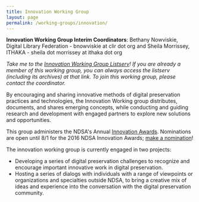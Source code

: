 ```yaml
---
title: Innovation Working Group
layout: page
permalink: /working-groups/innovation/
---
```

**Innovation Working Group Interim Coordinators**: Bethany Nowviskie, Digital Library Federation - bnowviskie at clir dot org and Sheila Morrissey, ITHAKA - sheila dot morrissey at ithaka dot org

*Take me to the [Innovation Working Group Listserv](http://lists.clir.org/cgi-bin/wa?A0=NDSA-INNOVATION)! If you are already a member of this working group, you can always access the listserv (including its archives) at that link. To join this working group, please contact the coordinator.*

By encouraging and sharing innovative methods of digital preservation practices and technologies, the Innovation Working group distributes, documents, and shares emerging concepts, while conducting and guiding research and development with engaged partners to explore new solutions and opportunities.

This group administers the NDSA's Annual [Innovation Awards](/awards/). Nominations are open until 8/1 for the 2016 NDSA Innovation Awards; [make a nomination](https://www.surveymonkey.com/r/ndsa2016innovationawards)!

The innovation working group is currently engaged in two projects:

- Developing a series of digital preservation challenges to recognize and encourage important innovative work in digital preservation.
- Hosting a series of dialogs with individuals with a range of viewpoints or organizations and specialties outside NDSA, to bring a creative mix of ideas and experience into the conversation with the digital preservation community.
